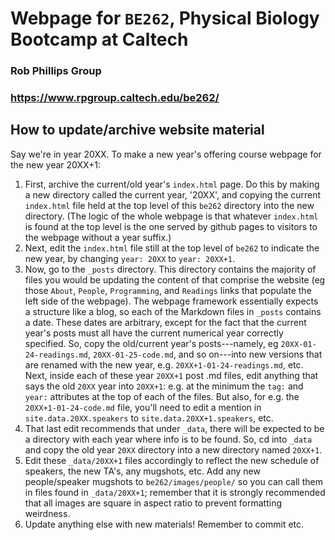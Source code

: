# Webpage for `BE262`, Physical Biology Bootcamp at Caltech
### Rob Phillips Group
### https://www.rpgroup.caltech.edu/be262/

## How to update/archive website material
Say we're in year 20XX. To make a new year's offering course webpage for the new year 20XX+1:
1. First, archive the current/old year's `index.html` page. Do this by making a new directory called the current year, '20XX', and copying the current `index.html` file held at the top level of this `be262` directory into the new directory. (The logic of the whole webpage is that whatever `index.html` is found at the top level is the one served by github pages to visitors to the webpage without a year suffix.)
2. Next, edit the `index.html` file still at the top level of `be262` to indicate the new year, by changing `year: 20XX` to `year: 20XX+1`. 
3. Now, go to the `_posts` directory. This directory contains the majority of files you would be updating the content of that comprise the website (eg those `About`, `People`, `Programming`, and `Readings` links that populate the left side of the webpage). The webpage framework essentially expects a structure like a blog, so each of the Markdown files in `_posts` contains a date. These dates are arbitrary, except for the fact that the current year's posts must all have the current numerical year correctly specified. So, copy the old/current year's posts---namely, eg `20XX-01-24-readings.md`, `20XX-01-25-code.md`, and so on---into new versions that are renamed with the new year, e.g. `20XX+1-01-24-readings.md`, etc. Next, inside each of these year `20XX+1` post .md files, edit anything that says the old `20XX` year into `20XX+1`: e.g. at the minimum the `tag:` and `year:` attributes at the top of each of the files. But also, for e.g. the `20XX+1-01-24-code.md` file, you'll need to edit a mention in `site.data.20XX.speakers` to `site.data.20XX+1.speakers`, etc. 
4. That last edit recommends that under `_data`, there will be expected to be a directory with each year where info is to be found. So, cd into `_data` and copy the old year `20XX` directory into a new directory named `20XX+1`. 
5. Edit these `_data/20XX+1` files accordingly to reflect the new schedule of speakers, the new TA's, any mugshots, etc. Add any new people/speaker mugshots to `be262/images/people/` so you can call them in files found in `_data/20XX+1`; remember that it is strongly recommended that all images are square in aspect ratio to prevent formatting weirdness.
6. Update anything else with new materials! Remember to commit etc.

